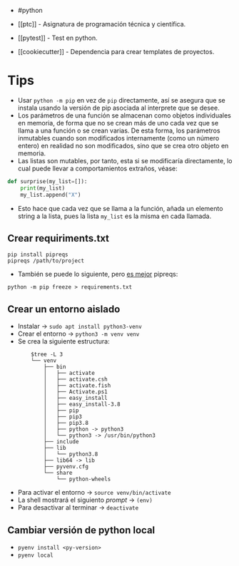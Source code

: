 - #python 

- [[ptc]] - Asignatura de programación técnica y científica.
- [[pytest]] - Test en python.
- [[cookiecutter]] - Dependencia para crear templates de proyectos.

# Tips
- Usar `python -m pip` en vez de `pip` directamente, así se asegura que se instala usando la versión de pip asociada al interprete que se desee.
- Los parámetros de una función se almacenan como objetos individuales en memoria, de forma que no se crean más de uno cada vez que se llama a una función o se crean varias. De esta forma, los parámetros inmutables cuando son modificados internamente (como un número entero) en realidad no son modificados, sino que se crea otro objeto en memoria.
- Las listas son mutables, por tanto, esta si se modificaría directamente, lo cual puede llevar a comportamientos extraños, véase:
```python
def surprise(my_list=[]): 
	print(my_list) 
	my_list.append("X")
```
- Esto hace que cada vez que se llama a la función, añada un elemento string a la lista, pues la lista `my_list` es la misma en cada llamada.
## Crear requiriments.txt
```
pip install pipreqs
pipreqs /path/to/project
```
- También se puede lo siguiente, pero [es mejor](https://stackoverflow.com/questions/31684375/automatically-create-file-requirements-txt) pipreqs: 
```
python -m pip freeze > requirements.txt
```
## Crear un entorno aislado
- Instalar -> `sudo apt install python3-venv`
- Crear el entorno -> `python3 -m venv venv`
- Se crea la siguiente estructura:
	```
		$tree -L 3
		└── venv
		    ├── bin
		    │   ├── activate
		    │   ├── activate.csh
		    │   ├── activate.fish
		    │   ├── Activate.ps1
		    │   ├── easy_install
		    │   ├── easy_install-3.8
		    │   ├── pip
		    │   ├── pip3
		    │   ├── pip3.8
		    │   ├── python -> python3
		    │   └── python3 -> /usr/bin/python3
		    ├── include
		    ├── lib
		    │   └── python3.8
		    ├── lib64 -> lib
		    ├── pyvenv.cfg
		    └── share
		        └── python-wheels
	```
- Para activar el entorno -> `source venv/bin/activate`
- La shell mostrará el siguiento *prompt* -> `(env)`
- Para desactivar al terminar -> `deactivate`
## Cambiar versión de python local
- `pyenv install <py-version>`
- `pyenv local`